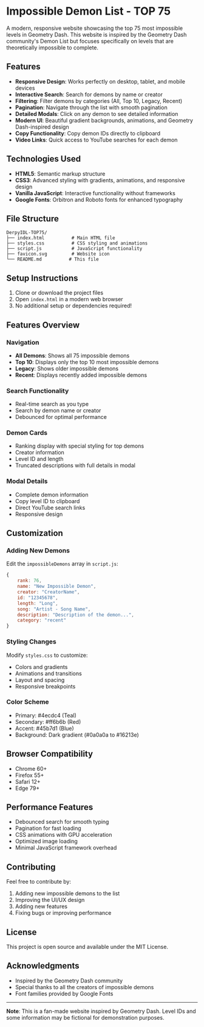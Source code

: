 # Impossible Demon List - TOP 75

A modern, responsive website showcasing the top 75 most impossible levels in Geometry Dash. This website is inspired by the Geometry Dash community's Demon List but focuses specifically on levels that are theoretically impossible to complete.

## Features

- **Responsive Design**: Works perfectly on desktop, tablet, and mobile devices
- **Interactive Search**: Search for demons by name or creator
- **Filtering**: Filter demons by categories (All, Top 10, Legacy, Recent)
- **Pagination**: Navigate through the list with smooth pagination
- **Detailed Modals**: Click on any demon to see detailed information
- **Modern UI**: Beautiful gradient backgrounds, animations, and Geometry Dash-inspired design
- **Copy Functionality**: Copy demon IDs directly to clipboard
- **Video Links**: Quick access to YouTube searches for each demon

## Technologies Used

- **HTML5**: Semantic markup structure
- **CSS3**: Advanced styling with gradients, animations, and responsive design
- **Vanilla JavaScript**: Interactive functionality without frameworks
- **Google Fonts**: Orbitron and Roboto fonts for enhanced typography

## File Structure

```
DerpyIDL-TOP75/
├── index.html          # Main HTML file
├── styles.css          # CSS styling and animations
├── script.js           # JavaScript functionality
├── favicon.svg         # Website icon
└── README.md          # This file
```

## Setup Instructions

1. Clone or download the project files
2. Open `index.html` in a modern web browser
3. No additional setup or dependencies required!

## Features Overview

### Navigation
- **All Demons**: Shows all 75 impossible demons
- **Top 10**: Displays only the top 10 most impossible demons
- **Legacy**: Shows older impossible demons
- **Recent**: Displays recently added impossible demons

### Search Functionality
- Real-time search as you type
- Search by demon name or creator
- Debounced for optimal performance

### Demon Cards
- Ranking display with special styling for top demons
- Creator information
- Level ID and length
- Truncated descriptions with full details in modal

### Modal Details
- Complete demon information
- Copy level ID to clipboard
- Direct YouTube search links
- Responsive design

## Customization

### Adding New Demons
Edit the `impossibleDemons` array in `script.js`:

```javascript
{
    rank: 76,
    name: "New Impossible Demon",
    creator: "CreatorName",
    id: "12345678",
    length: "Long",
    song: "Artist - Song Name",
    description: "Description of the demon...",
    category: "recent"
}
```

### Styling Changes
Modify `styles.css` to customize:
- Colors and gradients
- Animations and transitions
- Layout and spacing
- Responsive breakpoints

### Color Scheme
- Primary: #4ecdc4 (Teal)
- Secondary: #ff6b6b (Red)
- Accent: #45b7d1 (Blue)
- Background: Dark gradient (#0a0a0a to #16213e)

## Browser Compatibility

- Chrome 60+
- Firefox 55+
- Safari 12+
- Edge 79+

## Performance Features

- Debounced search for smooth typing
- Pagination for fast loading
- CSS animations with GPU acceleration
- Optimized image loading
- Minimal JavaScript framework overhead

## Contributing

Feel free to contribute by:
1. Adding new impossible demons to the list
2. Improving the UI/UX design
3. Adding new features
4. Fixing bugs or improving performance

## License

This project is open source and available under the MIT License.

## Acknowledgments

- Inspired by the Geometry Dash community
- Special thanks to all the creators of impossible demons
- Font families provided by Google Fonts

---

**Note**: This is a fan-made website inspired by Geometry Dash. Level IDs and some information may be fictional for demonstration purposes.
